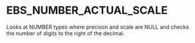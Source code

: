 # EBS_NUMBER_ACTUAL_SCALE
Looks at NUMBER types where precison and scale are NULL and checks the number of digits to the right of the decimal.
